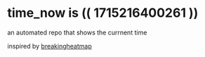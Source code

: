# time_now is (( 1715216400261 ))

an automated repo that shows the currnent time

inspired by [breakingheatmap](https://github.com/breakingheatmap/breakingheatmap)